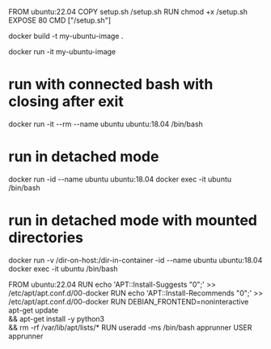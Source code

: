 FROM ubuntu:22.04
COPY setup.sh /setup.sh
RUN chmod +x /setup.sh
EXPOSE 80
CMD ["/setup.sh"]

docker build -t my-ubuntu-image .

docker run -it my-ubuntu-image

# run with connected bash with closing after exit
docker run -it --rm --name ubuntu ubuntu:18.04 /bin/bash
# run in detached mode
docker run -id --name ubuntu ubuntu:18.04
docker exec -it ubuntu /bin/bash
# run in detached mode with mounted directories
docker run -v /dir-on-host:/dir-in-container -id --name ubuntu ubuntu:18.04
docker exec -it ubuntu /bin/bash

FROM ubuntu:22.04
RUN echo 'APT::Install-Suggests "0";' >> /etc/apt/apt.conf.d/00-docker
RUN echo 'APT::Install-Recommends "0";' >> /etc/apt/apt.conf.d/00-docker
RUN DEBIAN_FRONTEND=noninteractive \
  apt-get update \
  && apt-get install -y python3 \
  && rm -rf /var/lib/apt/lists/*
RUN useradd -ms /bin/bash apprunner
USER apprunner